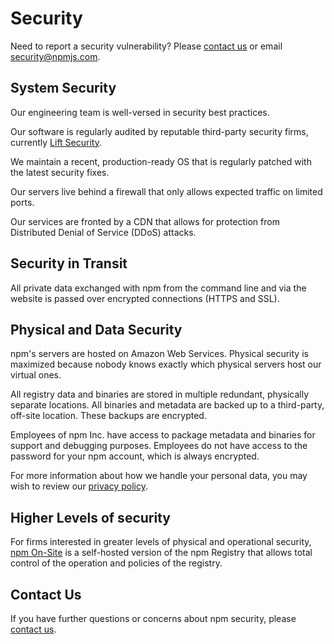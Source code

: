 # Security

Need to report a security vulnerability? Please [contact us](/support) or email [security@npmjs.com](mailto:security@npmjs.com).

## System Security

Our engineering team is well-versed in security best practices.

Our software is regularly audited by reputable third-party security firms, currently [Lift Security](https://liftsecurity.io/).

We maintain a recent, production-ready OS that is regularly patched with the latest security fixes.

Our servers live behind a firewall that only allows expected traffic on limited ports.

Our services are fronted by a CDN that allows for protection from Distributed Denial of Service (DDoS) attacks.

## Security in Transit

All private data exchanged with npm from the command line and via the website is passed over encrypted connections (HTTPS and SSL).

## Physical and Data Security

npm's servers are hosted on Amazon Web Services. Physical security is maximized because nobody knows exactly which physical servers host our virtual ones.

All registry data and binaries are stored in multiple redundant, physically separate locations. All binaries and metadata are backed up to a third-party, off-site location. These backups are encrypted.

Employees of npm Inc. have access to package metadata and binaries for support and debugging purposes. Employees do not have access to the password for your npm account, which is always encrypted.

For more information about how we handle your personal data, you may wish to review our [privacy policy](https://npmjs.com/policies/privacy).

## Higher Levels of security

For firms interested in greater levels of physical and operational security, [npm On-Site](/onsite) is a self-hosted version of the npm Registry that allows total control of the operation and policies of the registry.

## Contact Us

If you have further questions or concerns about npm security, please [contact us](mailto:security@npmjs.com).
